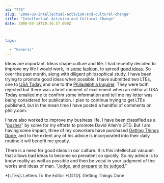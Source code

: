 ```yaml
---
id: "775"
slug: "2008-08-intellectual-activism-and-cultural-change"
title: "Intellectual Activism and Cultural Change"
date: 2008-08-14T10:16:57.000Z



tags:

  - "General"
---
```

<div class="sqs-html-content">
  <p>Ideas are important.  Ideas shape culture and life.  I had recently decided to improve my life I would work, in <a href="http://www.olist.com/oactivists/">some</a> <a href="http://www.seculargovernment.us/">fashion</a>, to spread <a href="http://aynrand.org/">good ideas</a>.  So over the past month, along with diligent philosophical study, I have been trying to promote good ideas when possible.
I have submitted two LTEs, one to <a href="http://usatoday.com/">USA Today</a> and one to the <a href="http://philly.com/">Philadelphia Inquirer</a>.  They were both rejected but there was a brief moment of excitement when an editor at USA Today emailed me to confirm some information and tell me my letter was being considered for publication.  I plan to continue trying to get LTEs published, but in the mean time I have posted a handful of comments on philly.com.</p>
<p>I have also worked to improve my business life.  I have been classified as a "<a href="http://en.wikipedia.org/wiki/Pusher">pusher</a>" by some for my efforts to promote David Allen's GTD.  But I am having some impact, three of my coworkers have purchased <a href="http://www.amazon.com/Getting-Things-Done-Stress-Free-Productivity/dp/0142000280/mclazarus-20">Getting Things Done</a>, and to the extent any of his advice is incorporated into their daily routine it will benefit me greatly.</p>
<p>There is a need for good ideas in our culture.  It is this intellectual vacuum that allows bad ideas to become so prevalent so quickly.  So my advice is to know reality as well as possible and then be vocal in your judgment of the works and ideas of man.  "<a href="http://www.aynrandlexicon.com/lexicon/moraljudgment.html">Judge, and prepare to be judged.</a>"</p>
<p>*[LTEs]: Letters To the Editor
*[GTD]: Getting Things Done</p>
</div>
